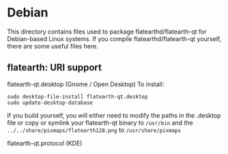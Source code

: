 
Debian
====================
This directory contains files used to package flatearthd/flatearth-qt
for Debian-based Linux systems. If you compile flatearthd/flatearth-qt yourself, there are some useful files here.

## flatearth: URI support ##


flatearth-qt.desktop  (Gnome / Open Desktop)
To install:

	sudo desktop-file-install flatearth-qt.desktop
	sudo update-desktop-database

If you build yourself, you will either need to modify the paths in
the .desktop file or copy or symlink your flatearth-qt binary to `/usr/bin`
and the `../../share/pixmaps/flatearth128.png` to `/usr/share/pixmaps`

flatearth-qt.protocol (KDE)

